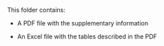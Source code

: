 This folder contains:

- A PDF file with the supplementary information

- An Excel file with the tables described in the PDF
